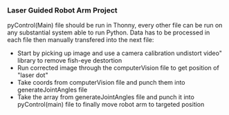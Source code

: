 ### Laser Guided Robot Arm Project

pyControl(Main) file should be run in Thonny, every other file can be run on any substantial system able to run Python.
Data has to be processed in each file then manually transfered into the next file:
- Start by picking up image and use a camera calibration undistort video" library to remove fish-eye destortion
- Run corrected image through the computerVision file to get position of "laser dot"
- Take coords from computerVision file and punch them into generateJointAngles file
- Take the array from generateJointAngles file and punch it into pyControl(main) file to finally move robot arm to targeted position

